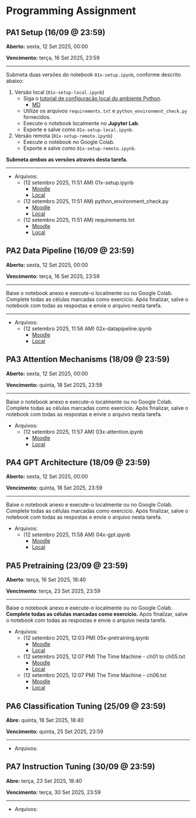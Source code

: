 # Programming Assignment

## PA1 Setup (16/09 @ 23:59)

**Aberto:** sexta, 12 Set 2025, 00:00

**Vencimento:** terça, 16 Set 2025, 23:59

---

Submeta duas versões do notebook `01x-setup.ipynb`, conforme descrito abaixo:

1. Versão local (`01x-setup-local.ipynb`)
   - Siga o [tutorial de configuração local do ambiente Python][LinkTutorial].
     - [MD][LinkTutorial_md]
   - Utilize os arquivos `requirements.txt` e `python_environment_check.py` fornecidos.
   - Execute o notebook localmente no **Jupyter Lab**.
   - Exporte e salve como `01x-setup-local.ipynb`.
2. Versão remota (`01x-setup-remoto.ipynb`)
   - Execute o notebook no Google Colab.
   - Exporte e salve como `01x-setup-remoto.ipynb`.

**Submeta _ambas_ as versões através desta tarefa.**

---

- Arquivos:
  - (12 setembro 2025, 11:51 AM) 01x-setup.ipynb
    - [Moodle][PA1_Moodle]
    - [Local][PA1_Local]
  - (12 setembro 2025, 11:51 AM) python_environment_check.py
    - [Moodle][PA1_Moodle_env]
    - [Local][PA1_Local_env]
  - (12 setembro 2025, 11:51 AM) requirements.txt
    - [Moodle][PA1_Moodle_req]
    - [Local][PA1_Local_req]

[LinkTutorial]: https://docs.google.com/document/d/18bQ22WRcDvQWkH0AziOp8xO0VgjNMCPCleYNb4xfLTQ/edit?usp=sharing
[LinkTutorial_md]: ./PA1/tutorial-en_US.md
[PA1_Moodle]: https://virtual.ufmg.br/20252/pluginfile.php/466709/mod_assign/introattachment/0/01x-setup.ipynb?forcedownload=1
[PA1_Local]: ./PA1/01x-setup.ipynb
[PA1_Moodle_env]: https://virtual.ufmg.br/20252/pluginfile.php/466709/mod_assign/introattachment/0/python_environment_check.py?forcedownload=1
[PA1_Local_env]: ./PA1/python_environment_check.py
[PA1_Moodle_req]: https://virtual.ufmg.br/20252/pluginfile.php/466709/mod_assign/introattachment/0/requirements.txt?forcedownload=1
[PA1_Local_req]: ./PA1/requirements.txt

## PA2 Data Pipeline (16/09 @ 23:59)

**Aberto:** sexta, 12 Set 2025, 00:00

**Vencimento:** terça, 16 Set 2025, 23:59

---

Baixe o notebook anexo e execute-o localmente ou no Google Colab. Complete todas as células marcadas como exercício. Após finalizar, salve o notebook com todas as respostas e envie o arquivo nesta tarefa.

---

- Arquivos:
  - (12 setembro 2025, 11:56 AM) 02x-datapipeline.ipynb
    - [Moodle][PA2_Moodle]
    - [Local][PA2_Local]

[PA2_Moodle]: https://virtual.ufmg.br/20252/pluginfile.php/466710/mod_assign/introattachment/0/02x-data.ipynb?forcedownload=1
[PA2_Local]: ./PA2/02x-data.ipynb

## PA3 Attention Mechanisms (18/09 @ 23:59)

**Aberto:** sexta, 12 Set 2025, 00:00

**Vencimento:** quinta, 18 Set 2025, 23:59

---

Baixe o notebook anexo e execute-o localmente ou no Google Colab. Complete todas as células marcadas como exercício. Após finalizar, salve o notebook com todas as respostas e envie o arquivo nesta tarefa.

- Arquivos:
  - (12 setembro 2025, 11:57 AM) 03x-attention.ipynb
    - [Moodle][PA3_Moodle]
    - [Local][PA3_Local]

[PA3_Moodle]: https://virtual.ufmg.br/20252/pluginfile.php/466719/mod_assign/introattachment/0/03x-attention.ipynb?forcedownload=1
[PA3_Local]: ./PA3/03x-attention.ipynb

## PA4 GPT Architecture (18/09 @ 23:59)

**Aberto:** sexta, 12 Set 2025, 00:00

**Vencimento:** quinta, 18 Set 2025, 23:59

---

Baixe o notebook anexo e execute-o localmente ou no Google Colab. Complete todas as células marcadas como exercício. Após finalizar, salve o notebook com todas as respostas e envie o arquivo nesta tarefa.

- Arquivos:
  - (12 setembro 2025, 11:58 AM) 04x-gpt.ipynb
    - [Moodle][PA4_Moodle]
    - [Local][PA4_Local]

[PA4_Moodle]: https://virtual.ufmg.br/20252/pluginfile.php/466721/mod_assign/introattachment/0/04x-gpt.ipynb?forcedownload=1
[PA4_Local]: ./PA4/04x-gpt.ipynb

## PA5 Pretraining (23/09 @ 23:59)

**Aberto**: terça, 16 Set 2025, 18:40

**Vencimento**: terça, 23 Set 2025, 23:59

---

Baixe o notebook anexo e execute-o localmente ou no Google Colab. **Complete todas as células marcadas como exercício.** Após finalizar, salve o notebook com todas as respostas e envie o arquivo nesta tarefa.

- Arquivos:
  - (12 setembro 2025, 12:03 PM) 05x-pretraining.ipynb
    - [Moodle][PA5_Moodle_A]
    - [Local][PA5_Local_A]
  - (12 setembro 2025, 12:07 PM) The Time Machine - ch01 to ch05.txt
    - [Moodle][PA5_Moodle_B]
    - [Local][PA5_Local_B]
  - (12 setembro 2025, 12:07 PM) The Time Machine - ch06.txt
    - [Moodle][PA5_Moodle_C]
    - [Local][PA5_Local_C]

[PA5_Moodle_A]: https://virtual.ufmg.br/20252/pluginfile.php/466727/mod_assign/introattachment/0/05x-pretraining.ipynb?forcedownload=1
[PA5_Local_A]: ./PA5/05x-pretraining.ipynb
[PA5_Moodle_B]: https://virtual.ufmg.br/20252/pluginfile.php/466727/mod_assign/introattachment/0/The%20Time%20Machine%20-%20ch01%20to%20ch05.txt?forcedownload=1
[PA5_Local_B]: <./PA5/The Time Machine - ch01 to ch05.txt>
[PA5_Moodle_C]: https://virtual.ufmg.br/20252/pluginfile.php/466727/mod_assign/introattachment/0/The%20Time%20Machine%20-%20ch06.txt?forcedownload=1
[PA5_Local_C]: <./PA5/The Time Machine - ch06.txt>

## PA6 Classification Tuning (25/09 @ 23:59)

**Abre:** quinta, 18 Set 2025, 18:40

**Vencimento:** quinta, 25 Set 2025, 23:59

---

- Arquivos:

## PA7 Instruction Tuning (30/09 @ 23:59)

**Abre:** terça, 23 Set 2025, 18:40

**Vencimento:** terça, 30 Set 2025, 23:59

---

- Arquivos:
